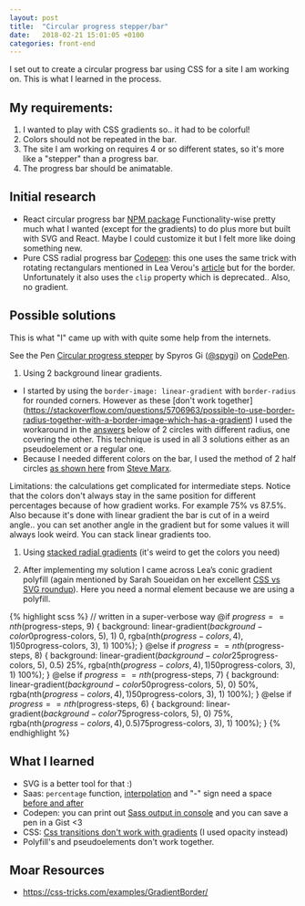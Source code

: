 ```yaml
---
layout: post
title:  "Circular progress stepper/bar"
date:   2018-02-21 15:01:05 +0100
categories: front-end
---
```

I set out to create a circular progress bar using CSS for a site I am working on. This is what I learned in the process.

## My requirements:
1. I wanted to play with CSS gradients so.. it had to be colorful!
1. Colors should not be repeated in the bar.
1. The site I am working on requires 4 or so different states, so it's more like a "stepper" than a progress bar.
1. The progress bar should be animatable.

## Initial research
+ React circular progress bar [NPM package](https://www.npmjs.com/package/react-circular-progressbar) Functionality-wise pretty much what I wanted (except for the gradients) to do plus more but built with SVG and React. Maybe I could customize it but I felt more like doing something new.
+ Pure CSS radial progress bar [Codepen](https://codepen.io/jo-asakura/pen/stFHi?editors=1100): this one uses the same trick with rotating rectangulars mentioned in Lea Verou's [article](https://www.smashingmagazine.com/2015/07/designing-simple-pie-charts-with-css/) but for the border. Unfortunately it also uses the `clip` property which is deprecated.. Also, no gradient.


## Possible solutions
This is what "I" came up with with quite some help from the internets.
<p data-height="265" data-theme-id="0" data-slug-hash="yvKxYe" data-default-tab="css,result" data-user="spygi" data-embed-version="2" data-pen-title="Circular progress stepper" class="codepen">See the Pen <a href="https://codepen.io/spygi/pen/yvKxYe/">Circular progress stepper</a> by Spyros Gi (<a href="https://codepen.io/spygi">@spygi</a>) on <a href="https://codepen.io">CodePen</a>.</p>
<script async src="https://static.codepen.io/assets/embed/ei.js"></script>

1. Using 2 background linear gradients.
+ I started by using the `border-image: linear-gradient` with `border-radius` for rounded corners. However as these [don't work together] (https://stackoverflow.com/questions/5706963/possible-to-use-border-radius-together-with-a-border-image-which-has-a-gradient) I used the workaround in the [answers](https://stackoverflow.com/a/29223812/2259743) below of 2 circles with different radius, one covering the other. This technique is used in all 3 solutions either as an pseudoelement or a regular one.
+ Because I needed different colors on the bar, I used the method of 2 half circles [as shown here](https://codepen.io/xram/pen/thLsk) from [Steve Marx](https://codepen.io/xram).  

Limitations: the calculations get complicated for intermediate steps. Notice that the colors don't always stay in the same position for different percentages because of how gradient works. For example 75% vs 87.5%. Also because it's done with linear gradient the bar is cut of in a weird angle.. you can set another angle in the gradient but for some values it will always look weird. You can stack linear gradients too.

1. Using [stacked radial gradients](https://developer.mozilla.org/en-US/docs/Web/CSS/CSS_Images/Using_CSS_gradients) (it's weird to get the colors you need)

1. After implementing my solution I came across Lea’s conic gradient polyfill (again mentioned by Sarah Soueidan on her excellent [CSS vs SVG roundup](https://theblog.adobe.com/css-vs-svg-the-final-roundup/)). Here you need a normal element because we are using a polyfill.

{% highlight scss %}
// written in a super-verbose way
@if $progress == nth($progress-steps, 9) {
  background: linear-gradient($background-color 0%, rgba(nth($progress-colors, 5), 1) 0, rgba(nth($progress-colors, 4), 1) 50%, rgba(nth($progress-colors, 3), 1) 100%);
} @else if $progress == nth($progress-steps, 8) {
  background: linear-gradient($background-color 25%, rgba(nth($progress-colors, 5), 0.5) 25%, rgba(nth($progress-colors, 4), 1) 50%, rgba(nth($progress-colors, 3), 1) 100%);
} @else if $progress == nth($progress-steps, 7) {
  background: linear-gradient($background-color 50%, rgba(nth($progress-colors, 5), 0) 50%, rgba(nth($progress-colors, 4), 1) 50%, rgba(nth($progress-colors, 3), 1) 100%);
} @else if $progress == nth($progress-steps, 6) {
  background: linear-gradient($background-color 75%, rgba(nth($progress-colors, 5), 0) 75%, rgba(nth($progress-colors, 4), 0.5) 75%, rgba(nth($progress-colors, 3), 1) 100%);
}
{% endhighlight %}

## What I learned
+ SVG is a better tool for that :)
+ Saas: `percentage` function,  [interpolation](http://sass-lang.com/documentation/file.SASS_REFERENCE.html#interpolation_) and "-" sign need a space [before and after](https://stackoverflow.com/questions/8001879/subtraction-not-working-in-compass-scss)
+ Codepen: you can print out [Sass output in console](https://blog.codepen.io/2016/02/15/sass-debug-and-warn-output-to-the-console/) and you can save a pen in a Gist <3
+ CSS: [Css transitions don't work with gradients](https://stackoverflow.com/questions/6542212/use-css3-transitions-with-gradient-backgrounds) (I used opacity instead)
+ Polyfill's and pseudoelements don't work together.

## Moar Resources
+ https://css-tricks.com/examples/GradientBorder/
